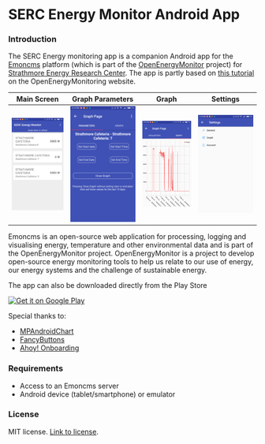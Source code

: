 # SERC Energy Monitor Android App
### Introduction
The SERC Energy monitoring app is a companion Android app for the [Emoncms](https://emoncms.org/) platform (which is part of the [OpenEnergyMonitor](https://openenergymonitor.org/) project) for [Strathmore Energy Research Center](https://serc.strathmore.edu/). The app is partly based on [this tutorial](https://learn.openenergymonitor.org/electricity-monitoring/other-software/AndroidAppPart1) on the OpenEnergyMonitoring website. 

Main Screen                                   |  Graph Parameters                           |  Graph            |Settings                             
:--------------------------------------------:|:-------------------------------------------:|:-------------------------------------------:|:-------------------------------------------:
![Screenshot1](/screenshots/screenshot_1.png) |![Screenshot2](/screenshots/screenshot_2.png)|![Screenshot3](/screenshots/screenshot_3.png)|![Screenshot4](/screenshots/screenshot_4.png)


Emoncms is an open-source web application for processing, logging and visualising energy, temperature and other environmental data and is part of the OpenEnergyMonitor project. OpenEnergyMonitor is a project to develop open-source energy monitoring tools to help us relate to our use of energy, our energy systems and the challenge of sustainable energy.

The app can also be downloaded directly from the Play Store

[![Get it on Google Play](https://play.google.com/intl/en_us/badges/images/generic/en_badge_web_generic.png)](https://play.google.com/store/apps/details?id=edu.strathmore.serc.sercopenenergymonitorv3&pcampaignid=MKT-Other-global-all-co-prtnr-py-PartBadge-Mar2515-1)



Special thanks to:
- [MPAndroidChart](https://github.com/PhilJay/MPAndroidChart)
- [FancyButtons](https://github.com/medyo/Fancybuttons)
- [Ahoy! Onboarding](https://github.com/codemybrainsout/ahoy-onboarding)

### Requirements

 - Access to an Emoncms server
 - Android device (tablet/smartphone) or emulator



### License
MIT license. [Link to license](/License.md).
